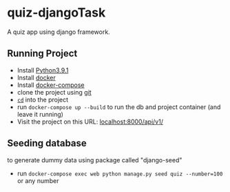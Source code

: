 # quiz-djangoTask
A quiz app using django framework.

## Running Project

- Install [Python3.9.1](https://www.python.org/downloads/)
- Install [docker](https://www.docker.com/products/docker-desktop)
- Install [docker-compose](https://docs.docker.com/compose/)
- clone the project using [git](https://git-scm.com/downloads)
- [`cd`](https://linuxize.com/post/linux-cd-command/) into the project
- run `docker-compose up --build` to run the db and project container (and leave it running)
- Visit the project on this URL: [localhost:8000/api/v1/](http://localhost:8000/api/v1/)

## Seeding database
to generate dummy data using package called "django-seed"
- run `docker-compose exec web python manage.py seed quiz --number=100` or any number 
